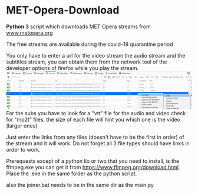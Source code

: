 # MET-Opera-Download
**Python 3** script which downloads MET Opera streams from www.metopera.org 

The free streams are available during the covid-19 quarantine period

You only have to enter a url for the video stream the audio stream and the subtitles stream, you can obtain them from the network tool of the developer options of firefox while you play the stream.
![Firefox Network](./Capture.PNG)
For the subs you have to look for a "vtt" file 
for the audio and video check for "mp2t" files, the size of each file will hint you which one is the video (larger ones)

Just enter the links from any files (doesn't have to be the first in order) of the stream and it will work. Do not forget all 3 file types should have links in order to work.

Prerequests except of a python lib or two that you need to install, is the ffmpeg.exe you can get it from https://www.ffmpeg.org/download.html. Place the .exe in the same folder as the python script.

also the joiner.bat needs to be in the same dir as the main.py
